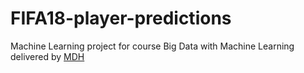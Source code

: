 # FIFA18-player-predictions
Machine Learning project for course Big Data with Machine Learning delivered by [MDH][1]

[1]: https://www.mdh.se/
